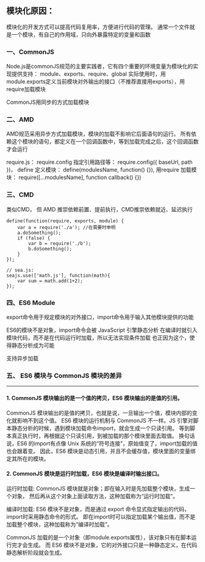 ## 模块化原因：
模块化的开发方式可以提高代码复用率，方便进行代码的管理。
通常一个文件就是一个模块，有自己的作用域，只向外暴露特定的变量和函数

### 一、CommonJS
Node.js是commonJS规范的主要实践者，它有四个重要的环境变量为模块化的实现提供支持：
    module、exports、require、global
实际使用时，用module.exports定义当前模块对外输出的接口（不推荐直接用exports），用require加载模块

CommonJS用同步的方式加载模块

### 二、AMD
AMD规范采用异步方式加载模块，模块的加载不影响它后面语句的运行。
所有依赖这个模块的语句，都定义在一个回调函数中，等到加载完成之后，这个回调函数才会运行

require.js：
require.config 指定引用路径等： require.config({ baseUrl, path })，
define 定义模块： define(modulesName, function() {}),
用require 加载模块： require([...modulesName], function callback() {})

### 三、CMD
类似CMD， 但 AMD 推崇依赖前置、提前执行，CMD推崇依赖就近、延迟执行

```
define(function(require, exports, module) {
    var a = require('./a'); //在需要时申明
    a.doSomething();
    if (false) {
        var b = require('./b');
        b.doSomething();
    }
});

// sea.js:
seajs.use(['math.js'], function(math){
    var sum = math.add(1+2);
});
```

### 四、ES6 Module
export命令用于规定模块的对外接口，import命令用于输入其他模块提供的功能

ES6的模块不是对象，import命令会被 JavaScript 引擎静态分析
在编译时就引入模块代码，而不是在代码运行时加载，所以无法实现条件加载
也正因为这个，使得静态分析成为可能

支持异步加载

### 五、 ES6 模块与 CommonJS 模块的差异
___
#### 1. CommonJS 模块输出的是一个值的拷贝，ES6 模块输出的是值的引用。

CommonJS 模块输出的是值的拷贝，也就是说，一旦输出一个值，模块内部的变化就影响不到这个值。
ES6 模块的运行机制与 CommonJS 不一样。JS 引擎对脚本静态分析的时候，遇到模块加载命令import，就会生成一个只读引用。
等到脚本真正执行时，再根据这个只读引用，到被加载的那个模块里面去取值。
换句话说，ES6 的import有点像 Unix 系统的“符号连接”，原始值变了，import加载的值也会跟着变。
因此，ES6 模块是动态引用，并且不会缓存值，模块里面的变量绑定其所在的模块。

#### 2. CommonJS 模块是运行时加载，ES6 模块是编译时输出接口。
运行时加载: 
    CommonJS 模块就是对象；即在输入时是先加载整个模块，生成一个对象，
    然后再从这个对象上面读取方法，这种加载称为“运行时加载”。

编译时加载: 
    ES6 模块不是对象，而是通过 export 命令显式指定输出的代码，import时采用静态命令的形式。
    即在import时可以指定加载某个输出值，而不是加载整个模块，这种加载称为“编译时加载”。

CommonJS 加载的是一个对象（即module.exports属性），该对象只有在脚本运行完才会生成。
而 ES6 模块不是对象，它的对外接口只是一种静态定义，在代码静态解析阶段就会生成。

